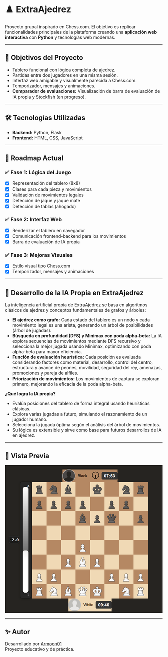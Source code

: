 # ♟️ ExtraAjedrez

Proyecto grupal inspirado en Chess.com. El objetivo es replicar funcionalidades principales de la plataforma creando una **aplicación web interactiva** con **Python** y tecnologías web modernas.

---

## 🚀 Objetivos del Proyecto

- Tablero funcional con lógica completa de ajedrez.
- Partidas entre dos jugadores en una misma sesión.
- Interfaz web amigable y visualmente parecida a Chess.com.
- Temporizador, mensajes y animaciones.
- **Comparador de evaluaciones:** Visualización de barra de evaluación de IA propia y Stockfish (en progreso).

---

## 🛠️ Tecnologías Utilizadas

- **Backend:** Python, Flask
- **Frontend:** HTML, CSS, JavaScript

---

## 📅 Roadmap Actual

### ✅ Fase 1: Lógica del Juego
- [x] Representación del tablero (8x8)
- [x] Clases para cada pieza y movimientos
- [x] Validación de movimientos legales
- [x] Detección de jaque y jaque mate
- [x] Detección de tablas (ahogado)

### ✅ Fase 2: Interfaz Web
- [x] Renderizar el tablero en navegador
- [x] Comunicación frontend-backend para los movimientos
- [x] Barra de evaluación de IA propia

### ✅ Fase 3: Mejoras Visuales
- [x] Estilo visual tipo Chess.com
- [x] Temporizador, mensajes y animaciones

---

## 🤖 Desarrollo de la IA Propia en ExtraAjedrez

La inteligencia artificial propia de ExtraAjedrez se basa en algoritmos clásicos de ajedrez y conceptos fundamentales de grafos y árboles:

- **El ajedrez como grafo:** Cada estado del tablero es un nodo y cada movimiento legal es una arista, generando un árbol de posibilidades (árbol de jugadas).
- **Búsqueda en profundidad (DFS) y Minimax con poda alpha-beta:** La IA explora secuencias de movimientos mediante DFS recursivo y selecciona la mejor jugada usando Minimax, optimizando con poda alpha-beta para mayor eficiencia.
- **Función de evaluación heurística:** Cada posición es evaluada considerando factores como material, desarrollo, control del centro, estructura y avance de peones, movilidad, seguridad del rey, amenazas, promociones y pareja de alfiles.
- **Priorización de movimientos:** Los movimientos de captura se exploran primero, mejorando la eficacia de la poda alpha-beta.

**¿Qué logra la IA propia?**

- Evalúa posiciones del tablero de forma integral usando heurísticas clásicas.
- Explora varias jugadas a futuro, simulando el razonamiento de un jugador humano.
- Selecciona la jugada óptima según el análisis del árbol de movimientos.
- Su lógica es extensible y sirve como base para futuros desarrollos de IA en ajedrez.

---

## 📸 Vista Previa

![Vista previa de ExtraAjedrez](image.png)

---

## ✨ Autor

Desarrollado por [Armoon01](https://github.com/Armoon01)  
Proyecto educativo y de práctica.
